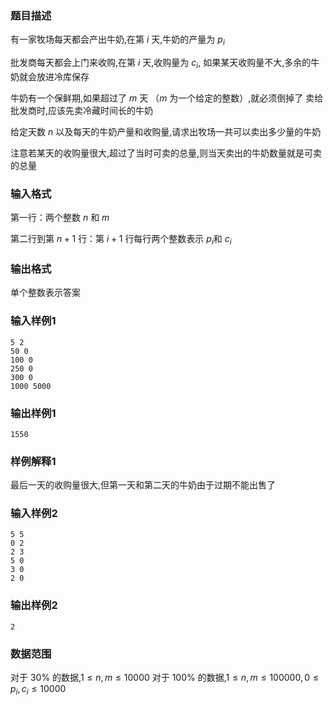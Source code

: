 ### 题目描述
有一家牧场每天都会产出牛奶,在第 $i$ 天,牛奶的产量为 $p_i$

批发商每天都会上门来收购,在第 $i$ 天,收购量为 $c_i$, 如果某天收购量不大,多余的牛奶就会放进冷库保存

牛奶有一个保鲜期,如果超过了 $m$ 天 （$m$ 为一个给定的整数）,就必须倒掉了
卖给批发商时,应该先卖冷藏时间长的牛奶

给定天数 $n$ 以及每天的牛奶产量和收购量,请求出牧场一共可以卖出多少量的牛奶

注意若某天的收购量很大,超过了当时可卖的总量,则当天卖出的牛奶数量就是可卖的总量
### 输入格式
第一行：两个整数 $n$ 和 $m$

第二行到第 $n+1$ 行：第 $i+1$ 行每行两个整数表示 $p_i$和 $c_i$
### 输出格式
单个整数表示答案
### 输入样例1
```
5 2
50 0
100 0
250 0
300 0
1000 5000
```
### 输出样例1
```
1550
```
### 样例解释1
最后一天的收购量很大,但第一天和第二天的牛奶由于过期不能出售了
### 输入样例2
```
5 5
0 2
2 3
5 0
3 0
2 0
```
### 输出样例2
```
2
```
### 数据范围
对于 $30\%$ 的数据,$1\leq n,m\leq 10000$
对于 $100\%$ 的数据,$1\leq n,m\leq 100000,0\leq p_i, c_i\leq 10000$